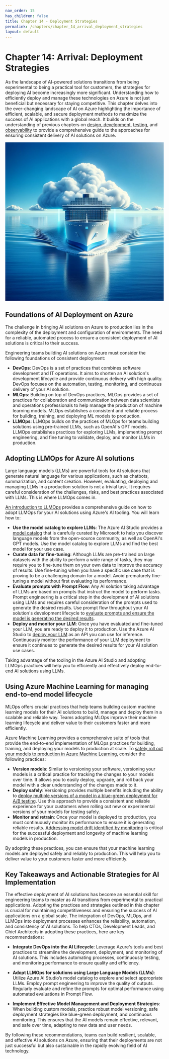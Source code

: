 ```yaml
---
nav_order: 15
has_children: false
title: Chapter 14 - Deployment Strategies
permalink: /chapters/chapter_14_arrival_deployment_strategies
layout: default
---
```


# Chapter 14: Arrival: Deployment Strategies

As the landscape of AI-powered solutions transitions from being experimental to being a practical tool for customers, the strategies for deploying AI become increasingly more significant. Understanding how to efficiently deploy and manage these technologies on Azure is not just beneficial but necessary for staying competitive. This chapter delves into the ever-changing landscape of AI on Azure highlighting the importance of efficient, scalable, and secure deployment methods to maximize the success of AI applications with a global reach. It builds on the understanding of previous chapters on [design, development](./chapter_05_crafting_vessel_design_development.md), [testing](./chapter_06_testing_waters_testing_iteration.md), and [observability](./chapter_12_keeping_log_observability.md) to provide a comprehensive guide to the approaches for ensuring consistent delivery of AI solutions on Azure.

![Arrival: Deployment Strategies](./../media/chapter14.jpg)

## Foundations of AI Deployment on Azure

The challenge in bringing AI solutions on Azure to production lies in the complexity of the deployment and configuration of environments. The need for a reliable, automated process to ensure a consistent deployment of AI solutions is critical to their success.

Engineering teams building AI solutions on Azure must consider the following foundations of consistent deployment:

- **DevOps**: DevOps is a set of practices that combines software development and IT operations. It aims to shorten an AI solution's development lifecycle and provide continuous delivery with high quality. DevOps focuses on the automation, testing, monitoring, and continuous delivery of your AI solution.
- **MLOps**: Building on top of DevOps practices, MLOps provides a set of practices for collaboration and communication between data scientists and operations professionals to help manage the production of machine learning models. MLOps establishes a consistent and reliable process for building, training, and deploying ML models to production.
- **LLMOps**: LLMOps builds on the practices of MLOps for teams building solutions using pre-trained LLMs, such as OpenAI's GPT models. LLMOps establishes practices for exploring LLMs, implementing prompt engineering, and fine tuning to validate, deploy, and monitor LLMs in production.

## Adopting LLMOps for Azure AI solutions

Large language models (LLMs) are powerful tools for AI solutions that generate natural language for various applications, such as chatbots, summarization, and content creation. However, evaluating, deploying and managing LLMs in a production solution is not a trivial task. It requires careful consideration of the challenges, risks, and best practices associated with LLMs. This is where LLMOps comes in.

[An introduction to LLMOps](https://techcommunity.microsoft.com/t5/ai-machine-learning-blog/an-introduction-to-llmops-operationalizing-and-managing-large/ba-p/3910996) provides a comprehensive guide on how to adopt LLMOps for your AI solutions using Azure's AI tooling. You will learn how to:

- **Use the model catalog to explore LLMs**: The Azure AI Studio provides a [model catalog](https://learn.microsoft.com/en-us/azure/ai-studio/how-to/model-catalog) that is carefully curated by Microsoft to help you discover language models from the open-source community, as well as OpenAI's GPT models. Use the model catalog to explore LLMs and find the best model for your use case.
- **Curate data for fine-tuning**: Although LLMs are pre-trained on large datasets with the ability to perform a wide range of tasks, they may require you to fine-tune them on your own data to improve the accuracy of results. Use fine-tuning when you have a specific use case that is proving to be a challenging domain for a model. Avoid prematurely fine-tuning a model without first evaluating its performance.
- **Evaluate prompts with Prompt Flow**: Any AI solution taking advantage of LLMs are based on prompts that instruct the model to perform tasks. Prompt engineering is a critical step in the development of AI solutions using LLMs and requires careful consideration of the prompts used to generate the desired results. Use prompt flow throughout your AI solution's development lifecycle to [evaluate prompts and ensure the model is generating the desired results](https://learn.microsoft.com/en-us/azure/ai-studio/concepts/evaluation-approach-gen-ai).
- **Deploy and monitor your LLM**: Once you have evaluated and fine-tuned your LLM, you are ready to deploy it to production. Use the Azure AI Studio to [deploy your LLM](https://learn.microsoft.com/en-us/azure/ai-studio/concepts/deployments-overview) as an API you can use for inference. Continuously monitor the performance of your LLM deployment to ensure it continues to generate the desired results for your AI solution use cases.

Taking advantage of the tooling in the Azure AI Studio and adopting LLMOps practices will help you to efficiently and effectively deploy end-to-end AI solutions using LLMs.

## Using Azure Machine Learning for managing end-to-end model lifecycle

MLOps offers crucial practices that help teams building custom machine learning models for their AI solutions to build, manage and deploy them in a scalable and reliable way. Teams adopting MLOps improve their machine learning lifecycle and deliver value to their customers faster and more efficiently.

Azure Machine Learning provides a comprehensive suite of tools that provide the end-to-end implementation of MLOps practices for building, training, and deploying your models to production at scale. To [safely roll out your models to production in Azure Machine Learning](https://techcommunity.microsoft.com/t5/ai-machine-learning-blog/safely-roll-out-your-machine-learning-models-using-managed/ba-p/3823098), consider the following practices:

- **Version models**: Similar to versioning your software, versioning your models is a critical practice for tracking the changes to your models over time. It allows you to easily deploy, upgrade, and roll back your model with a clear understanding of the changes made to it.
- **Deploy safely**: Versioning provides multiple benefits including the ability to [deploy multiple versions of a model in a blue-green deployment for A/B testing](https://learn.microsoft.com/en-us/azure/machine-learning/how-to-safely-rollout-online-endpoints?view=azureml-api-2&tabs=azure-cli). Use this approach to provide a consistent and reliable experience for your customers when rolling out new or experimental versions of your models for testing safely.
- **Monitor and retrain**: Once your model is deployed to production, you must continuously monitor its performance to ensure it is generating reliable results. [Addressing model drift identified by monitoring](https://techcommunity.microsoft.com/t5/fasttrack-for-azure/identifying-drift-in-ml-models-best-practices-for-generating/ba-p/4040531) is critical for the successful deployment and longevity of machine learning models in production.

By adopting these practices, you can ensure that your machine learning models are deployed safely and reliably to production. This will help you to deliver value to your customers faster and more efficiently.

## Key Takeaways and Actionable Strategies for AI Implementation

The effective deployment of AI solutions has become an essential skill for engineering teams to master as AI transitions from experimental to practical applications. Adopting the practices and strategies outlined in this chapter is crucial for maintaining competitiveness and ensuring the success of AI applications on a global scale. The integration of DevOps, MLOps, and LLMOps into deployment processes enhances the reliability, automation, and consistency of AI solutions. To help CTOs, Development Leads, and Chief Architects in adopting these practices, here are key recommendations:

- **Integrate DevOps into the AI Lifecycle**: Leverage Azure's tools and best practices to streamline the development, deployment, and monitoring of AI solutions. This includes automating processes, continuously testing, and monitoring performance to ensure quality and efficiency.

- **Adopt LLMOps for solutions using Large Language Models (LLMs)**: Utilize Azure AI Studio’s model catalog to explore and select appropriate LLMs. Employ prompt engineering to improve the quality of outputs. Regularly evaluate and refine the prompts for optimal performance using automated evaluations in Prompt Flow.

- **Implement Effective Model Management and Deployment Strategies**: When building custom models, practice robust model versioning, safe deployment strategies like blue-green deployment, and continuous monitoring. This ensures that the AI models remain effective, relevant, and safe over time, adapting to new data and user needs.

By following these recommendations, teams can build resilient, scalable, and effective AI solutions on Azure, ensuring that their deployments are not just successful but also sustainable in the rapidly evolving field of AI technology.
